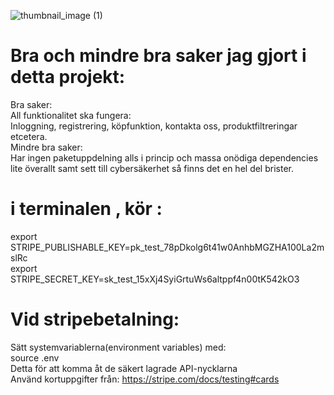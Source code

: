 ![thumbnail_image (1)](https://user-images.githubusercontent.com/71442999/93474414-99d97f80-f8f7-11ea-886e-e2f86af5a366.png)

# Bra och mindre bra saker jag gjort i detta projekt:
Bra saker: \
All funktionalitet ska fungera: \
Inloggning, registrering, köpfunktion, kontakta oss, produktfiltreringar etcetera.\
Mindre bra saker: \
Har ingen paketuppdelning alls i princip och massa onödiga dependencies lite överallt samt sett till cybersäkerhet så finns det en hel del brister. 

# i terminalen , kör :
export STRIPE_PUBLISHABLE_KEY=pk_test_78pDkolg6t41w0AnhbMGZHA100La2mslRc \
export STRIPE_SECRET_KEY=sk_test_15xXj4SyiGrtuWs6altppf4n00tK542kO3

# Vid stripebetalning:
Sätt systemvariablerna(environment variables) med:\
source .env\
Detta för att komma åt de säkert lagrade API-nycklarna\
Använd kortuppgifter från:
https://stripe.com/docs/testing#cards
